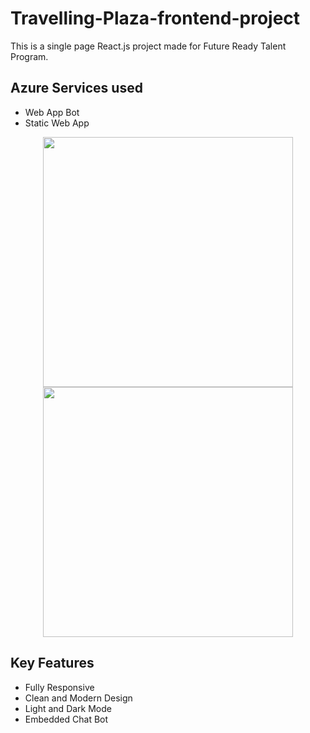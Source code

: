 <h1>Travelling-Plaza-frontend-project</h1>
<p>This is a single page React.js project made for Future Ready Talent Program.</p>


<h2>Azure Services used</h2>
<ul>
  <li>Web App Bot</li>
  <li>Static Web App</li>
</ul>


<img src="https://user-images.githubusercontent.com/99321374/179458826-fe0bfa71-a844-43c3-bebd-aef73c47880e.png" style="display:block; margin:auto;" width="400">
<img src="https://user-images.githubusercontent.com/99321374/179459056-2871bb5f-88b7-46ff-8155-2baa2f13da5e.png" style="display:block; margin:auto;" width="400">


<h2>Key Features</h2>
<ul>
  <li>Fully Responsive</li>
  <li>Clean and Modern Design</li>
  <li>Light and Dark Mode</li>
  <li>Embedded Chat Bot</li>
</ul>

